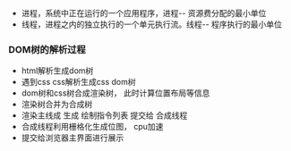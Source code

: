 * 进程，系统中正在运行的一个应用程序，进程-- 资源费分配的最小单位
* 线程，进程之内的独立执行的一个单元执行流。线程-- 程序执行的最小单位


### DOM树的解析过程

* html解析生成dom树
* 遇到css css解析生成css dom树
* dom树和css树合成渲染树， 此时计算位置布局等信息
* 渲染树合并为合成树
* 渲染主线成 生成 绘制指令列表 提交给 合成线程
* 合成线程利用栅格化生成位图， cpu加速
* 提交给浏览器主界面进行展示

